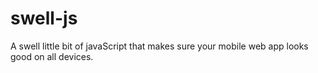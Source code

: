 swell-js
========

A swell little bit of javaScript that makes sure your mobile web app looks good on all devices.
